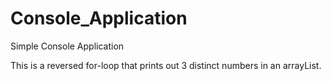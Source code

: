 # Console_Application
Simple Console Application

This is a reversed for-loop that prints out 3 distinct numbers in an arrayList.
